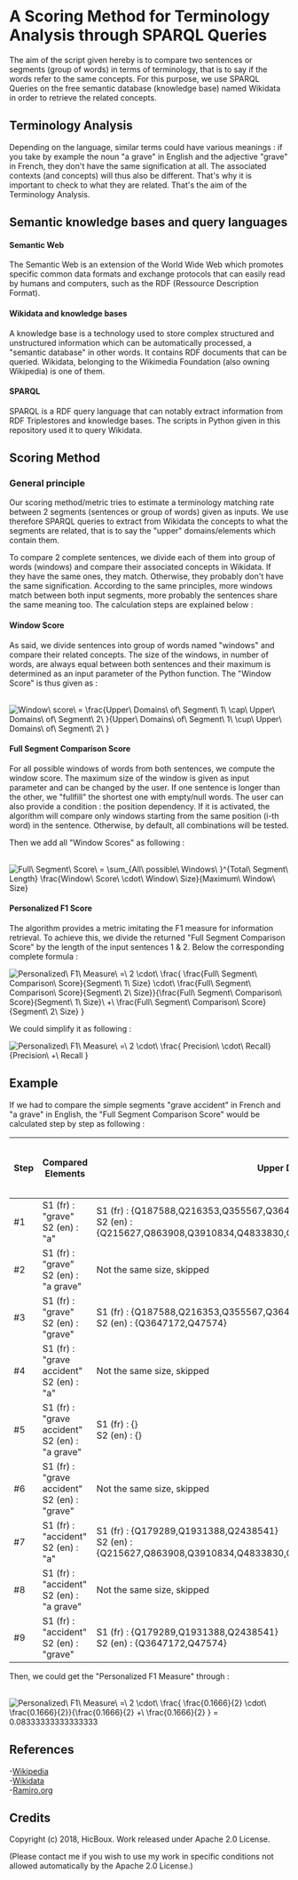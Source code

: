 <h1>A Scoring Method for Terminology Analysis through SPARQL Queries</h1>
The aim of the script given hereby is to compare two sentences or segments (group of words) in terms of terminology, that is to say if 
the words refer to the same concepts. For this purpose, we use SPARQL Queries on the free semantic database (knowledge base) named Wikidata
in order to retrieve the related concepts.

<h2>Terminology Analysis</h2>
Depending on the language, similar terms could have various meanings : if you take by example the noun "a grave" in English and the 
adjective "grave" in French, they don't have the same signification at all. The associated contexts (and concepts) will thus also be 
different. That's why it is important to check to what they are related. That's the aim of the Terminology Analysis.

<h2>Semantic knowledge bases and query languages</h2>

<h4>Semantic Web</h4>
The Semantic Web is an extension of the World Wide Web which promotes specific common data formats and exchange protocols that can
easily read by humans and computers, such as the RDF (Ressource Description Format). 

<h4>Wikidata and knowledge bases</h4>
A knowledge base is a technology used to store complex structured and unstructured information which can be automatically processed, 
a "semantic database" in other words. It contains RDF documents that can be queried. Wikidata, belonging to the Wikimedia 
Foundation (also owning Wikipedia) is one of them.

<h4>SPARQL</h4>
SPARQL is a RDF query language that can notably extract information from RDF Triplestores and knowledge bases. The scripts in Python given in this repository used it to query Wikidata.

<h2>Scoring Method</h2>

<h3>General principle</h3>
Our scoring method/metric tries to estimate a terminology matching rate between 2 segments (sentences or group of words) given as inputs. 
We use therefore SPARQL queries to extract from Wikidata the concepts to what the segments are related, that is to say the "upper" 
domains/elements which contain them. 

To compare 2 complete sentences, we divide each of them into group of words (windows) and compare their associated concepts in Wikidata.
If they have the same ones, they match. Otherwise, they probably don't have the same signification. According to the same principles, more windows match between both input segments, more probably the sentences share the same meaning too. The calculation steps 
are explained below :

<h4>Window Score</h4>
As said, we divide sentences into group of words named "windows" and compare their related concepts. The size of the windows, in number
of words, are always equal between both sentences and their maximum is determined as an input parameter of the Python function.
The "Window Score" is thus given as :

<br/><img src="https://latex.codecogs.com/gif.latex?Window\&space;score\&space;=&space;\frac{Upper\&space;Domains\&space;of\&space;Segment\&space;1\&space;\cap\&space;Upper\&space;Domains\&space;of\&space;Segment\&space;2\&space;}{Upper\&space;Domains\&space;of\&space;Segment\&space;1\&space;\cup\&space;Upper\&space;Domains\&space;of\&space;Segment\&space;2\&space;}" title="Window\ score\ = \frac{Upper\ Domains\ of\ Segment\ 1\ \cap\ Upper\ Domains\ of\ Segment\ 2\ }{Upper\ Domains\ of\ Segment\ 1\ \cup\ Upper\ Domains\ of\ Segment\ 2\ }" />

<h4>Full Segment Comparison Score</h4>

For all possible windows of words from both sentences, we compute the window score. The maximum size of the window is given as input parameter and can be changed by the user. If one sentence is longer than the other, we "fullfill" the shortest one with empty/null words. The user can also provide a condition : the position dependency. If it is activated, the algorithm will compare only windows starting from the same position (i-th word) in the sentence. Otherwise, by default, all combinations will be tested.

Then we add all "Window Scores" as following :

<br/><img src="https://latex.codecogs.com/gif.latex?Full\&space;Segment\&space;Comparison\&space;Score\&space;=&space;\sum_{All\&space;possible\&space;Windows\&space;}^{Total\&space;Segment\&space;Length}&space;\frac{Window\&space;Score\&space;\cdot\&space;Window\&space;Size}{Maximum\&space;Window\&space;Size}" title="Full\ Segment\ Score\ = \sum_{All\ possible\ Windows\ }^{Total\ Segment\ Length} \frac{Window\ Score\ \cdot\ Window\ Size}{Maximum\ Window\ Size}" />

<h4>Personalized F1 Score</h4>

The algorithm provides a metric imitating the F1 measure for information retrieval. To achieve this, we divide the returned "Full 
Segment Comparison Score" by the length of the input sentences 1 & 2. Below the corresponding complete formula :

<img src="https://latex.codecogs.com/gif.latex?Personalized\&space;F1\&space;Measure\&space;=\&space;2&space;\cdot\&space;\frac{&space;\frac{Full\&space;Segment\&space;Comparison\&space;Score}{Segment\&space;1\&space;Size}&space;\cdot\&space;\frac{Full\&space;Segment\&space;Comparison\&space;Score}{Segment\&space;2\&space;Size}}{\frac{Full\&space;Segment\&space;Comparison\&space;Score}{Segment\&space;1\&space;Size}\&space;&plus;\&space;\frac{Full\&space;Segment\&space;Comparison\&space;Score}{Segment\&space;2\&space;Size}&space;}" title="Personalized\ F1\ Measure\ =\ 2 \cdot\ \frac{ \frac{Full\ Segment\ Comparison\ Score}{Segment\ 1\ Size} \cdot\ \frac{Full\ Segment\ Comparison\ Score}{Segment\ 2\ Size}}{\frac{Full\ Segment\ Comparison\ Score}{Segment\ 1\ Size}\ +\ \frac{Full\ Segment\ Comparison\ Score}{Segment\ 2\ Size} }" />

We could simplify it as following :

<img src="https://latex.codecogs.com/gif.latex?Personalized\&space;F1\&space;Measure\&space;=\&space;2&space;\cdot\&space;\frac{&space;Precision\&space;\cdot\&space;Recall}{Precision\&space;&plus;\&space;Recall&space;}" title="Personalized\ F1\ Measure\ =\ 2 \cdot\ \frac{ Precision\ \cdot\ Recall}{Precision\ +\ Recall }" />

<h2>Example</h2>

If we had to compare the simple segments "grave accident" in French and "a grave" in English, the "Full Segment Comparison Score" would
be calculated step by step as following :

| Step 	| Compared Elements                                   	| Upper Domains retrieved                                                                                                                                     	| Common/Total Domain IDs 	| Window Score 	| Actualized Full Segment Comparison Score 	|
|------	|-----------------------------------------------------	|-------------------------------------------------------------------------------------------------------------------------------------------------------------	|-------------------------	|--------------	|------------------------------------------	|
| #1   	| S1 (fr) : "grave" <br/> S2 (en) : "a"               	| S1 (fr) : {Q187588,Q216353,Q355567,Q3647172,Q4120621,Q47574}<br/> S2 (en) : {Q215627,Q863908,Q3910834,Q4833830,Q15644791,Q23828039,Q50365914,Q532,Q7187,Q5} 	| 0 / 16                  	| 0            	| 0                                        	|
| #2   	| S1 (fr) : "grave" <br/> S2 (en) : "a grave"         	| Not the same size, skipped                                                                                                                                  	| -                       	| -            	| 0                                        	|
| #3   	| S1 (fr) : "grave"<br/> S2 (en) : "grave"            	| S1 (fr) : {Q187588,Q216353,Q355567,Q3647172,Q4120621,Q47574}<br/> S2 (en) : {Q3647172,Q47574}                                                               	| 2 / 6                   	| 0.1666       	| 0.1666                                   	|
| #4   	| S1 (fr) : "grave accident"<br/> S2 (en) : "a"       	| Not the same size, skipped                                                                                                                                  	| -                       	| -            	| 0.1666                                   	|
| #5   	| S1 (fr) : "grave accident"<br/> S2 (en) : "a grave" 	| S1 (fr) : {}<br/> S2 (en) : {}                                                                                                                              	| 0                       	| 0            	| 0.1666                                   	|
| #6   	| S1 (fr) : "grave accident"<br/> S2 (en) : "grave"   	| Not the same size, skipped                                                                                                                                  	| -                       	| -            	| 0.1666                                   	|
| #7   	| S1 (fr) : "accident"<br/> S2 (en) : "a"             	| S1 (fr) : {Q179289,Q1931388,Q2438541}<br/> S2 (en) : {Q215627,Q863908,Q3910834,Q4833830,Q15644791,Q23828039,Q50365914,Q532,Q7187,Q5}                        	| 0 / 13                  	| 0            	| 0.1666                                   	|
| #8   	| S1 (fr) : "accident"<br/> S2 (en) : "a grave"       	| Not the same size, skipped                                                                                                                                  	| -                       	| -            	| 0.1666                                   	|
| #9   	| S1 (fr) : "accident"<br/> S2 (en) : "grave"         	| S1 (fr) : {Q179289,Q1931388,Q2438541}<br/> S2 (en) : {Q3647172,Q47574}                                                                                      	| 0 / 5                   	| 0            	| 0.1666                                   	|

Then, we could get the "Personalized F1 Measure" through :

<br/><img src="https://latex.codecogs.com/gif.latex?Personalized\&space;F1\&space;Measure\&space;=\&space;2&space;\cdot\&space;\frac{&space;\frac{0.1666}{2}&space;\cdot\&space;\frac{0.1666}{2}}{\frac{0.1666}{2}&space;&plus;\&space;\frac{0.1666}{2}&space;}&space;=&space;0.08333333333333333" title="Personalized\ F1\ Measure\ =\ 2 \cdot\ \frac{ \frac{0.1666}{2} \cdot\ \frac{0.1666}{2}}{\frac{0.1666}{2} +\ \frac{0.1666}{2} } = 0.08333333333333333" />

<h2>References</h2>

-[Wikipedia](https://fr.wikipedia.org) <br/>
-[Wikidata](https://www.wikidata.org) <br/>
-[Ramiro.org](http://ramiro.org/notebook/us-presidents-causes-of-death/) <br/>


<h2>Credits</h2>

Copyright (c) 2018, HicBoux. Work released under Apache 2.0 License. 

(Please contact me if you wish to use my work in specific conditions not allowed automatically by the Apache 2.0 License.)




